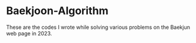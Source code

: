 # Baekjoon-Algorithm
These are the codes I wrote while solving various problems on the Baekjun web page in 2023.

